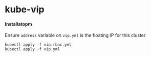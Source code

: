 # kube-vip

#### Installatopm

Ensure `address` variable on `vip.yml` is the floating IP for this cluster

```shell
kubectl apply -f vip.rbac.yml
kubectl apply -f vip.yml
```
